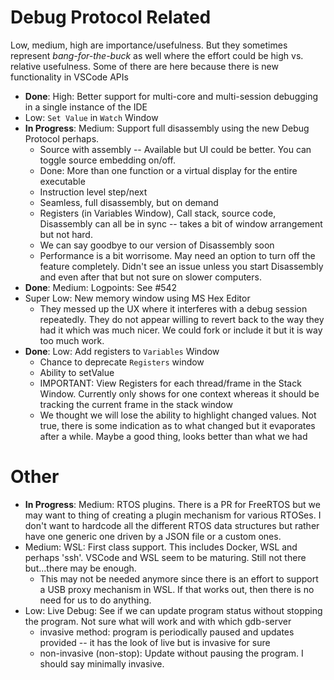 # Debug Protocol Related

Low, medium, high are importance/usefulness. But they sometimes represent *bang-for-the-buck* as well where the effort could be high vs. relative usefulness. Some of there are here because there is new functionality in VSCode APIs

* **Done**: High: Better support for multi-core and multi-session debugging in a single instance of the IDE
* Low: `Set Value` in `Watch` Window
* **In Progress**: Medium: Support full disassembly using the new Debug Protocol perhaps.
  * Source with assembly -- Available but UI could be better. You can toggle source embedding on/off.
  * Done: More than one function or a virtual display for the entire executable
  * Instruction level step/next
  * Seamless, full disassembly, but on demand
  * Registers (in Variables Window), Call stack, source code, Disassembly can all be in sync -- takes a bit of window arrangement but not hard.
  * We can say goodbye to our version of Disassembly soon
  * Performance is a bit worrisome. May need an option to turn off the feature completely. Didn't see an issue unless you start Disassembly and even after that but not sure on slower computers.
* **Done**: Medium: Logpoints: See #542
* Super Low: New memory window using MS Hex Editor
  * They messed up the UX where it interferes with a debug session repeatedly. They do not appear willing to revert back to the way they had it which was much nicer. We could fork or include it but it is way too much work.
* **Done**: Low: Add registers to `Variables` Window
  * Chance to deprecate `Registers` window
  * Ability to setValue
  * IMPORTANT: View Registers for each thread/frame in the Stack Window. Currently only shows for one context whereas it should be tracking the current frame in the stack window
  * We thought we will lose the ability to highlight changed values. Not true, there is some indication as to what changed but it evaporates after a while. Maybe a good thing, looks better than what we had

# Other

* **In Progress**: Medium: RTOS plugins. There is a PR for FreeRTOS but we may want to thing of creating a plugin mechanism for various RTOSes. I don't want to hardcode all the different RTOS data structures but rather have one generic one driven by a JSON file or a custom ones.
* Medium: WSL: First class support. This includes Docker, WSL and perhaps 'ssh'. VSCode and WSL seem to be maturing. Still not there but...there may be enough.
  * This may not be needed anymore since there is an effort to support a USB proxy mechanism in WSL. If that works out, then there is no need for us to do anything.
* Low: Live Debug: See if we can update program status without stopping the program. Not sure what will work and with which gdb-server
  * invasive method: program is periodically paused and updates provided -- it has the look of live but is invasive for sure
  * non-invasive (non-stop): Update without pausing the program. I should say minimally invasive.
